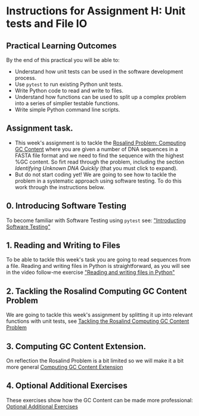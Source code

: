 # Instructions for Assignment H: Unit tests and File IO

## Practical Learning Outcomes
By the end of this practical you will be able to:
* Understand how unit tests can be used in the software development process.
* Use `pytest` to run existing Python unit tests.
* Write Python code to read and write to files.   
* Understand how functions can be used to split up a complex problem into a
  series of simplier testable functions.
* Write simple Python command line scripts.


## Assignment task.

* This week's assignment is to tackle the [Rosalind Problem:
  Computing GC Content](http://rosalind.info/problems/gc/)
  where you are given a number of DNA sequences in a FASTA file format
  and we need to find the sequence with the highest %GC content.
  So firt read through the problem,
  including the section *Identifying Unknown DNA Quickly* (that you must
  click to expand).
* But do not start coding yet! We are going to see how to tackle the problem
  in a systematic approach using software testing. To do this work through
  the instructions below.

## 0. Introducing Software Testing 
To become familiar with Software Testing using `pytest` see:
["Introducting Software Testing"](../0_starting_pytest/README.md)

## 1. Reading and Writing to Files

To be able to tackle this week's task you are going to read
sequences from a file.
Reading and writing files in Python is straightforward,
as you will see in the
video follow-me exercise 
["Reading and writing files in Python"](../1_file_io/README.md)

## 2. Tackling the Rosalind Computing GC Content Problem 

We are going to tackle this week's assignment by splitting it up into 
relevant functions with unit tests, see 
[Tackling the Rosalind Computing GC Content Problem](../2_fasta_gc_content/README.md)

## 3. Computing GC Content Extension.

On reflection the Rosalind Problem is a bit limited so we will make it a bit more general
[Computing GC Content Extension](./3_gc_content_extension.md)

## 4. Optional Additional Exercises

These exercises show how the GC Content can be made more professional: 
[Optional Additional Exercises](./4_optional_additional_exercises.md)
  
